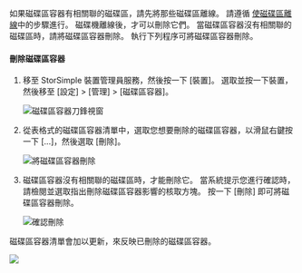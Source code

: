 <!--author=alkohli last changed: 01/13/17-->

如果磁碟區容器有相關聯的磁碟區，請先將那些磁碟區離線。 請遵循 [使磁碟區離線](../articles/storsimple/storsimple-manage-volumes.md#take-a-volume-offline)中的步驟進行。 磁碟機離線後，才可以刪除它們。 當磁碟區容器沒有相關聯的磁碟區時，請將磁碟區容器刪除。 執行下列程序可將磁碟區容器刪除。

#### <a name="to-delete-a-volume-container"></a>刪除磁碟區容器
1. 移至 StorSimple 裝置管理員服務，然後按一下 [裝置]。 選取並按一下裝置，然後移至 [設定] > [管理] > [磁碟區容器]。

    ![磁碟區容器刀鋒視窗](./media/storsimple-8000-create-volume-container/createvolumecontainer2.png)

2. 從表格式的磁碟區容器清單中，選取您想要刪除的磁碟區容器，以滑鼠右鍵按一下 [...]，然後選取 [刪除]。

    ![將磁碟區容器刪除](./media/storsimple-8000-delete-volume-container/deletevolumecontainer1.png)

3. 磁碟區容器沒有相關聯的磁碟區時，才能刪除它。 當系統提示您進行確認時，請檢閱並選取指出刪除磁碟區容器影響的核取方塊。 按一下 [刪除] 即可將磁碟區容器刪除。

    ![確認刪除](./media/storsimple-8000-delete-volume-container/deletevolumecontainer2.png)

磁碟區容器清單會加以更新，來反映已刪除的磁碟區容器。

![](./media/storsimple-8000-delete-volume-container/deletevolumecontainer5.png)


